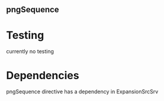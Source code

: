 ## pngSequence

# Testing

currently no testing

# Dependencies

pngSequence directive has a dependency in ExpansionSrcSrv


